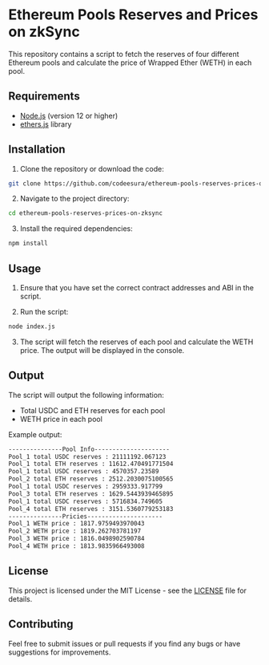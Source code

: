 # Ethereum Pools Reserves and Prices on zkSync

This repository contains a script to fetch the reserves of four different Ethereum pools and calculate the price of Wrapped Ether (WETH) in each pool.

## Requirements

- [Node.js](https://nodejs.org/en/) (version 12 or higher)
- [ethers.js](https://docs.ethers.io/v5/) library

## Installation

1. Clone the repository or download the code:

```bash
git clone https://github.com/codeesura/ethereum-pools-reserves-prices-on-zksync.git
```

2. Navigate to the project directory:

```bash
cd ethereum-pools-reserves-prices-on-zksync
```

3. Install the required dependencies:

```bash
npm install
```

## Usage

1. Ensure that you have set the correct contract addresses and ABI in the script.

2. Run the script:

```bash
node index.js
```

3. The script will fetch the reserves of each pool and calculate the WETH price. The output will be displayed in the console.

## Output

The script will output the following information:

- Total USDC and ETH reserves for each pool
- WETH price in each pool

Example output:

```bash
---------------Pool Info---------------------
Pool_1 total USDC reserves : 21111192.067123
Pool_1 total ETH reserves : 11612.470491771504
Pool_1 total USDC reserves : 4570357.23589
Pool_2 total ETH reserves : 2512.2030075100565
Pool_1 total USDC reserves : 2959333.917799
Pool_3 total ETH reserves : 1629.5443939465895
Pool_1 total USDC reserves : 5716834.749605
Pool_4 total ETH reserves : 3151.5360779253183
---------------Pricies---------------------
Pool_1 WETH price : 1817.9759493970043
Pool_2 WETH price : 1819.262703781197
Pool_3 WETH price : 1816.0498902590784
Pool_4 WETH price : 1813.9835966493008
```

## License

This project is licensed under the MIT License - see the [LICENSE](LICENSE) file for details.



## Contributing

Feel free to submit issues or pull requests if you find any bugs or have suggestions for improvements.



